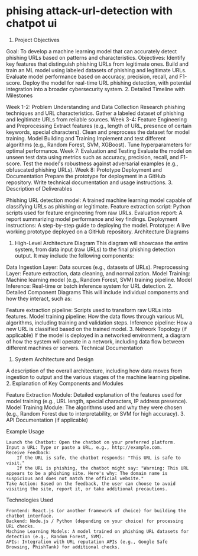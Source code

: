 # phising attack-url-detection with chatpot ui
1. Project Objectives

Goal: To develop a machine learning model that can accurately detect phishing URLs based on patterns and characteristics.
Objectives:
Identify key features that distinguish phishing URLs from legitimate ones.
Build and train an ML model using labeled datasets of phishing and legitimate URLs.
Evaluate model performance based on accuracy, precision, recall, and F1-score.
Deploy the model for real-time URL phishing detection, with potential integration into a broader cybersecurity system.
2. Detailed Timeline with Milestones

Week 1-2: Problem Understanding and Data Collection
Research phishing techniques and URL characteristics.
Gather a labeled dataset of phishing and legitimate URLs from reliable sources.
Week 3-4: Feature Engineering and Preprocessing
Extract features (e.g., length of URL, presence of certain keywords, special characters).
Clean and preprocess the dataset for model training.
Model Building and Training
Implement and test different algorithms (e.g., Random Forest, SVM, XGBoost).
Tune hyperparameters for optimal performance.
Week 7: Evaluation and Testing
Evaluate the model on unseen test data using metrics such as accuracy, precision, recall, and F1-score.
Test the model's robustness against adversarial examples (e.g., obfuscated phishing URLs).
Week 8: Prototype Deployment and Documentation
Prepare the prototype for deployment in a GitHub repository.
Write technical documentation and usage instructions.
3. Description of Deliverables

Phishing URL detection model: A trained machine learning model capable of classifying URLs as phishing or legitimate.
Feature extraction script: Python scripts used for feature engineering from raw URLs.
Evaluation report: A report summarizing model performance and key findings.
Deployment instructions: A step-by-step guide to deploying the model.
Prototype: A live working prototype 
deployed on a GitHub repository.
Architecture Diagrams
1. High-Level Architecture Diagram
This diagram will showcase the entire system, from data input (raw URLs) to the final phishing detection output. It may include the following components:

Data Ingestion Layer: Data sources (e.g., datasets of URLs).
Preprocessing Layer: Feature extraction, data cleaning, and normalization.
Model Training: Machine learning model (e.g., Random Forest, SVM) training pipeline.
Model Inference: Real-time or batch inference system for URL detection.
2. Detailed Component Diagrams
This will include individual components and how they interact, such as:

Feature extraction pipeline: Scripts used to transform raw URLs into features.
Model training pipeline: How the data flows through various ML algorithms, including training and validation steps.
Inference pipeline: How a new URL is classified based on the trained model.
3. Network Topology (if applicable)
If the model is deployed in a networked environment, a diagram of how the system will operate in a network, including data flow between different machines or servers.
Technical Documentation
1. System Architecture and Design

A description of the overall architecture, including how data moves from ingestion to output and the various stages of the machine learning pipeline.
2. Explanation of Key Components and Modules

Feature Extraction Module: Detailed explanation of the features used for model training (e.g., URL length, special characters, IP address presence).
Model Training Module: The algorithms used and why they were chosen (e.g., Random Forest due to interpretability, or SVM for high accuracy).
3. API Documentation (if applicable)

Example Usage

    Launch the Chatbot: Open the chatbot on your preferred platform.
    Input a URL: Type or paste a URL, e.g., http://example.com.
    Receive Feedback:
        If the URL is safe, the chatbot responds: "This URL is safe to visit."
        If the URL is phishing, the chatbot might say: "Warning: This URL appears to be a phishing site. Here's why: The domain name is suspicious and does not match the official website."
    Take Action: Based on the feedback, the user can choose to avoid visiting the site, report it, or take additional precautions.

   Technologies Used

    Frontend: React.js (or another framework of choice) for building the chatbot interface.
    Backend: Node.js / Python (depending on your choice) for processing URL checks.
    Machine Learning Models: A model trained on phishing URL datasets for detection (e.g., Random Forest, SVM).
    APIs: Integration with URL reputation APIs (e.g., Google Safe Browsing, PhishTank) for additional checks.

